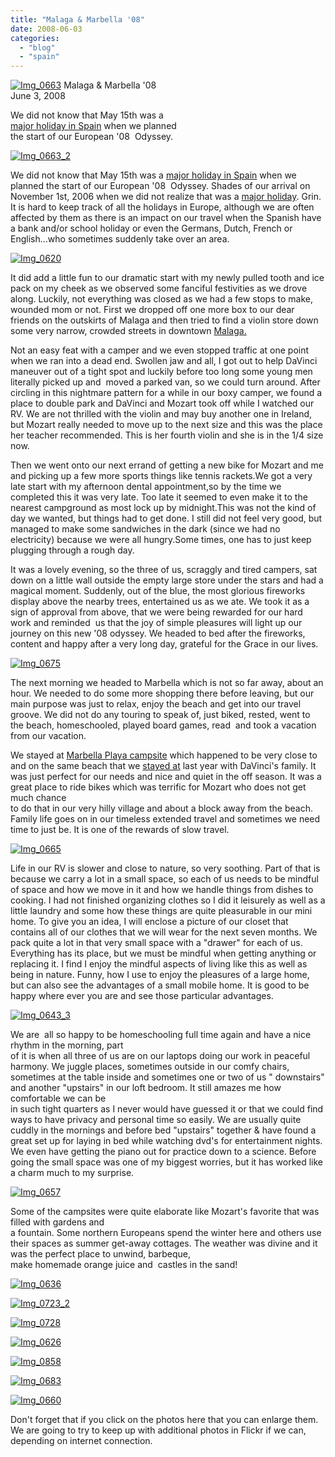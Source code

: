 ```yaml
---
title: "Malaga & Marbella '08"
date: 2008-06-03
categories: 
  - "blog"
  - "spain"
---
```


 [![Img_0663](http://soultravelers3new.local/images/2008/06/03/img_0663.jpg "Img_0663")](https://pub-ac94b3f306b24c0dba4238943c97f2e1.r2.dev/photos/uncategorized/2008/06/03/img_0663.jpg) Malaga & Marbella '08  
June 3, 2008

We did not know that May 15th was a  
[major holiday in Spain](http://everydaysaholiday.wordpress.com/2008/05/15/san-isidro/) when we planned  
the start of our European '08  Odyssey.

<!--more-->

[![Img_0663_2](http://soultravelers3new.local/images/2008/06/03/img_0663_2.jpg "Img_0663_2")](https://pub-ac94b3f306b24c0dba4238943c97f2e1.r2.dev/photos/uncategorized/2008/06/03/img_0663_2.jpg)

We did not know that May 15th was a [major holiday in Spain](http://everydaysaholiday.wordpress.com/2008/05/15/san-isidro/) when we planned the start of our European '08  Odyssey. Shades of our arrival on November 1st, 2006 when we did not realize that was a [major holiday](http://en.wikipedia.org/wiki/All_Saints_Day). Grin. It is hard to keep track of all the holidays in Europe, although we are often affected by them as there is an impact on our travel when the Spanish have a bank and/or school holiday or even the Germans, Dutch, French or English...who sometimes suddenly take over an area.

[![Img_0620](http://soultravelers3new.local/images/2008/06/03/img_0620.jpg "Img_0620")](https://pub-ac94b3f306b24c0dba4238943c97f2e1.r2.dev/photos/uncategorized/2008/06/03/img_0620.jpg)

  

It did add a little fun to our dramatic start with my newly pulled tooth and ice pack on my cheek as we observed some fanciful festivities as we drove along. Luckily, not everything was closed as we had a few stops to make, wounded mom or not. First we dropped off one more box to our dear friends on the outskirts of Malaga and then tried to find a violin store down some very narrow, crowded streets in downtown [Malaga.](http://en.wikipedia.org/wiki/M%C3%A1laga)

Not an easy feat with a camper and we even stopped traffic at one point when we ran into a dead end. Swollen jaw and all, I got out to help DaVinci maneuver out of a tight spot and luckily before too long some young men literally picked up and  moved a parked van, so we could turn around. After circling in this nightmare pattern for a while in our boxy camper, we found a place to double park and DaVinci and Mozart took off while I watched our RV. We are not thrilled with the violin and may buy another one in Ireland, but Mozart really needed to move up to the next size and this was the place her teacher recommended. This is her fourth violin and she is in the 1/4 size now.  

Then we went onto our next errand of getting a new bike for Mozart and me and picking up a few more sports things like tennis rackets.We got a very late start with my afternoon dental appointment,so by the time we completed this it was very late. Too late it seemed to even make it to the nearest campground as most lock up by midnight.This was not the kind of day we wanted, but things had to get done. I still did not feel very good, but managed to make some sandwiches in the dark (since we had no electricity) because we were all hungry.Some times, one has to just keep plugging through a rough day.  

It was a lovely evening, so the three of us, scraggly and tired campers, sat down on a little wall outside the empty large store under the stars and had a magical moment. Suddenly, out of the blue, the most glorious fireworks display above the nearby trees, entertained us as we ate. We took it as a sign of approval from above, that we were being rewarded for our hard work and reminded  us that the joy of simple pleasures will light up our journey on this new '08 odyssey. We headed to bed after the fireworks, content and happy after a very long day, grateful for the Grace in our lives.

[![Img_0675](http://soultravelers3new.local/images/2008/06/03/img_0675.jpg "Img_0675")](https://pub-ac94b3f306b24c0dba4238943c97f2e1.r2.dev/photos/uncategorized/2008/06/03/img_0675.jpg)

  

The next morning we headed to Marbella which is not so far away, about an hour. We needed to do some more shopping there before leaving, but our main purpose was just to relax, enjoy the beach and get into our travel groove. We did not do any touring to speak of, just biked, rested, went to the beach, homeschooled, played board games, read  and took a vacation from our vacation.

We stayed at [Marbella Playa campsite](http://www.campingmarbella.com/) which happened to be very close to and on the same beach that we [stayed at](http://www.marriott.com/hotels/hotel-photos.mi?marshaCode=agpmb&pageID=HWHOM) last year with DaVinci's family. It was just perfect for our needs and nice and quiet in the off season. It was a great place to ride bikes which was terrific for Mozart who does not get much chance  
to do that in our very hilly village and about a block away from the beach. Family life goes on in our timeless extended travel and sometimes we need time to just be. It is one of the rewards of slow travel.

[![Img_0665](http://soultravelers3new.local/images/2008/06/03/img_0665.jpg "Img_0665")](https://pub-ac94b3f306b24c0dba4238943c97f2e1.r2.dev/photos/uncategorized/2008/06/03/img_0665.jpg)

  

Life in our RV is slower and close to nature, so very soothing. Part of that is because we carry a lot in a small space, so each of us needs to be mindful of space and how we move in it and how we handle things from dishes to cooking. I had not finished organizing clothes so I did it leisurely as well as a little laundry and some how these things are quite pleasurable in our mini home. To give you an idea, I will enclose a picture of our closet that contains all of our clothes that we will wear for the next seven months. We pack quite a lot in that very small space with a "drawer" for each of us. Everything has its place, but we must be mindful when getting anything or replacing it. I find I enjoy the mindful aspects of living like this as well as being in nature. Funny, how I use to enjoy the pleasures of a large home, but can also see the advantages of a small mobile home. It is good to be happy where ever you are and see those particular advantages.  
  
[](https://pub-ac94b3f306b24c0dba4238943c97f2e1.r2.dev/photos/uncategorized/2008/06/03/img_0643.jpg)

[![Img_0643_3](http://soultravelers3new.local/images/2008/06/03/img_0643_3.jpg "Img_0643_3")](https://pub-ac94b3f306b24c0dba4238943c97f2e1.r2.dev/photos/uncategorized/2008/06/03/img_0643_3.jpg)

We are  all so happy to be homeschooling full time again and have a nice rhythm in the morning, part  
of it is when all three of us are on our laptops doing our work in peaceful harmony. We juggle places, sometimes outside in our comfy chairs, sometimes at the table inside and sometimes one or two of us " downstairs" and another "upstairs" in our loft bedroom. It still amazes me how comfortable we can be  
in such tight quarters as I never would have guessed it or that we could find ways to have privacy and personal time so easily. We are usually quite cuddly in the mornings and before bed "upstairs" together & have found a great set up for laying in bed while watching dvd's for entertainment nights. We even have getting the piano out for practice down to a science. Before going the small space was one of my biggest worries, but it has worked like a charm much to my surprise.

[![Img_0657](http://soultravelers3new.local/images/2008/06/03/img_0657.jpg "Img_0657")](https://pub-ac94b3f306b24c0dba4238943c97f2e1.r2.dev/photos/uncategorized/2008/06/03/img_0657.jpg)

Some of the campsites were quite elaborate like Mozart's favorite that was filled with gardens and  
a fountain. Some northern Europeans spend the winter here and others use their spaces as summer get-away cottages. The weather was divine and it was the perfect place to unwind, barbeque,  
make homemade orange juice and  castles in the sand!

[![Img_0636](http://soultravelers3new.local/images/2008/06/03/img_0636.jpg "Img_0636")](https://pub-ac94b3f306b24c0dba4238943c97f2e1.r2.dev/photos/uncategorized/2008/06/03/img_0636.jpg)

[](https://pub-ac94b3f306b24c0dba4238943c97f2e1.r2.dev/photos/uncategorized/2008/06/03/img_0723.jpg)

[![Img_0723_2](http://soultravelers3new.local/images/2008/06/03/img_0723_2.jpg "Img_0723_2")](https://pub-ac94b3f306b24c0dba4238943c97f2e1.r2.dev/photos/uncategorized/2008/06/03/img_0723_2.jpg)

[![Img_0728](http://soultravelers3new.local/images/2008/06/03/img_0728.jpg "Img_0728")](https://pub-ac94b3f306b24c0dba4238943c97f2e1.r2.dev/photos/uncategorized/2008/06/03/img_0728.jpg)

[![Img_0626](http://soultravelers3new.local/images/2008/06/03/img_0626.jpg "Img_0626")](https://pub-ac94b3f306b24c0dba4238943c97f2e1.r2.dev/photos/uncategorized/2008/06/03/img_0626.jpg)

[![Img_0858](http://soultravelers3new.local/images/2008/06/03/img_0858.jpg "Img_0858")](https://pub-ac94b3f306b24c0dba4238943c97f2e1.r2.dev/photos/uncategorized/2008/06/03/img_0858.jpg)

[![Img_0683](http://soultravelers3new.local/images/2008/06/03/img_0683.jpg "Img_0683")](https://pub-ac94b3f306b24c0dba4238943c97f2e1.r2.dev/photos/uncategorized/2008/06/03/img_0683.jpg)

[![Img_0660](http://soultravelers3new.local/images/2008/06/03/img_0660.jpg "Img_0660")](https://pub-ac94b3f306b24c0dba4238943c97f2e1.r2.dev/photos/uncategorized/2008/06/03/img_0660.jpg)

Don't forget that if you click on the photos here that you can enlarge them. We are going to try to keep up with additional photos in Flickr if we can, depending on internet connection.
